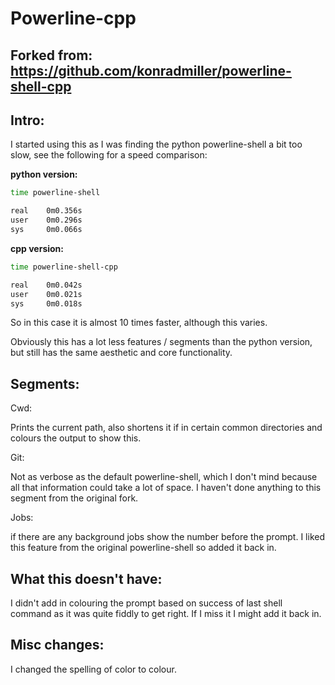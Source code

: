 # Powerline-cpp

## Forked from: https://github.com/konradmiller/powerline-shell-cpp

## Intro:

I started using this as I was finding the python powerline-shell a bit too slow, see the following for a speed comparison:

**python version:**
```bash
time powerline-shell 

real    0m0.356s
user    0m0.296s
sys     0m0.066s
```

**cpp version:**
```bash
time powerline-shell-cpp

real    0m0.042s
user    0m0.021s
sys	    0m0.018s
```

So in this case it is almost 10 times faster, although this varies.

Obviously this has a lot less features / segments than the python version, but still has the same aesthetic and core functionality.

## Segments:

Cwd:

Prints the current path, also shortens it if in certain common directories and colours the output to show this.

Git:

Not as verbose as the default powerline-shell, which I don't mind because all that information could take a lot of space. I haven't done anything to this segment from the original fork.

Jobs:

if there are any background jobs show the number before the prompt. I liked this feature from the original powerline-shell so added it back in.

## What this doesn't have:

I didn't add in colouring the prompt based on success of last shell command as it was quite fiddly to get right. If I miss it I might add it back in.

## Misc changes:

I changed the spelling of color to colour.
